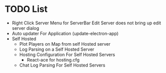 # TODO List
* Right Click Server Menu for ServerBar Edit Server does not bring up edit server dialog
* Auto updater For Application (update-electron-app)
* Self Hosted
  * Plot Players on Map from self Hosted server
  * Log Parsing on a Self Hosted Server
  * Hosting Configuration For Self Hosted Servers
    * React-ace for hosting.cfg
  * Chat Log Parsing For Self Hosted Servers
